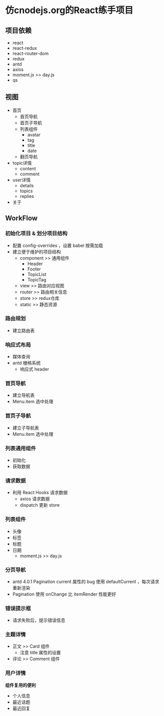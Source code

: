 # 仿cnodejs.org的React练手项目

## 项目依赖
- react
- react-redux
- react-router-dom
- redux
- antd
- axios
- moment.js >> day.js
- qs

## 视图
- 首页
    - 首页导航
    - 首页子导航
    - 列表组件
        - avatar
        - tag
        - title
        - date
    - 翻页导航
- topic详情
    - content
    - comment
- user详情
    - details
    - topics
    - replies
- 关于

## WorkFlow

### 初始化项目 & 划分项目结构
- 配置 config-overrides ，设置 babel 按需加载
- 建立便于维护的项目结构
    - component >> 通用组件
        - Header
        - Footer
        - TopicList
        - TopicTag
    - view >> 路由对应视图
    - router >> 路由相关信息
    - store >> redux仓库
    - static >> 静态资源

### 路由规划
- 建立路由表

### 响应式布局
- 媒体查询
- antd 栅格系统
    - 响应式 header

### 首页导航
- 建立导航表
- Menu.item 选中处理

### 首页子导航
- 建立子导航表
- Menu.item 选中处理

### 列表通用组件
- 初始化
- 获取数据

### 请求数据
- 利用 React Hooks 请求数据
    - axios 请求数据
    - dispatch 更新 store

### 列表组件
- 头像
- 标签
- 标题
- 日期
    - moment.js >> day.js

### 分页导航
- antd 4.0.1 Pagination current 属性的 bug
    使用 defaultCurrent ，每次请求重新渲染
- Pagination 使用 onChange 比 itemRender 性能更好

### 错误提示框
- 请求失败后，提示错误信息

### 主题详情
- 正文 >> Card 组件
    - 注意 title 属性的设置
- 评论 >> Comment 组件

### 用户详情
**组件复用的便利**
- 个人信息
- 最近话题
- 最近回复

